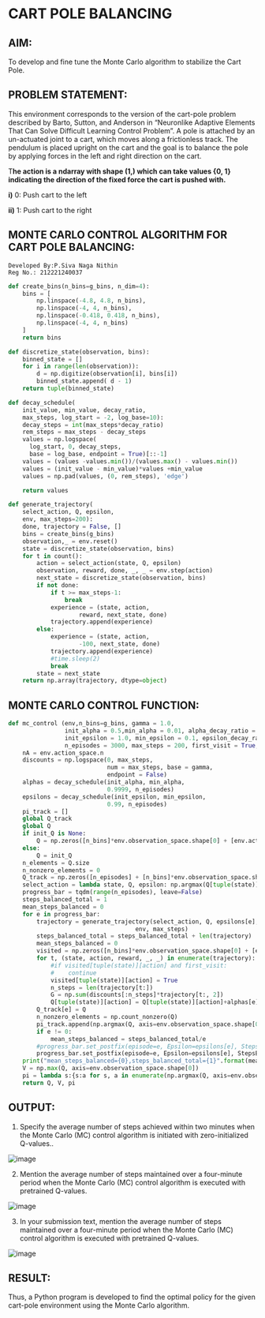 # CART POLE BALANCING

## AIM:

To develop and fine tune the Monte Carlo algorithm to stabilize the Cart Pole.

## PROBLEM STATEMENT:

This environment corresponds to the version of the cart-pole problem described by Barto, Sutton, and Anderson in “Neuronlike Adaptive Elements That Can Solve Difficult Learning Control Problem”. A pole is attached by an un-actuated joint to a cart, which moves along a frictionless track. The pendulum is placed upright on the cart and the goal is to balance the pole by applying forces in the left and right direction on the cart.

T**he action is a ndarray with shape (1,) which can take values {0, 1} indicating the direction of the fixed force the cart is pushed with.**

**i)** 0: Push cart to the left

**ii)** 1: Push cart to the right

## MONTE CARLO CONTROL ALGORITHM FOR CART POLE BALANCING:

```
Developed By:P.Siva Naga Nithin
Reg No.: 212221240037
```
```py
def create_bins(n_bins=g_bins, n_dim=4):
    bins = [
        np.linspace(-4.8, 4.8, n_bins),
        np.linspace(-4, 4, n_bins),
        np.linspace(-0.418, 0.418, n_bins),
        np.linspace(-4, 4, n_bins)
    ]
    return bins
```
```py
def discretize_state(observation, bins):
    binned_state = []
    for i in range(len(observation)):
        d = np.digitize(observation[i], bins[i])
        binned_state.append( d - 1)
    return tuple(binned_state)
```
```py
def decay_schedule(
    init_value, min_value, decay_ratio,
    max_steps, log_start = -2, log_base=10):
    decay_steps = int(max_steps*decay_ratio)
    rem_steps = max_steps - decay_steps
    values = np.logspace(
      log_start, 0, decay_steps,
      base = log_base, endpoint = True)[::-1]
    values = (values -values.min())/(values.max() - values.min())
    values = (init_value - min_value)*values +min_value
    values = np.pad(values, (0, rem_steps), 'edge')

    return values
```
```py
def generate_trajectory(
    select_action, Q, epsilon,
    env, max_steps=200):
    done, trajectory = False, []
    bins = create_bins(g_bins)
    observation,_ = env.reset()
    state = discretize_state(observation, bins)
    for t in count():
        action = select_action(state, Q, epsilon)
        observation, reward, done, _, _ = env.step(action)
        next_state = discretize_state(observation, bins)
        if not done:                
            if t >= max_steps-1:
                break
            experience = (state, action,
                    reward, next_state, done)                            
            trajectory.append(experience)                
        else:
            experience = (state, action,
                    -100, next_state, done)
            trajectory.append(experience)                
            #time.sleep(2)
            break
        state = next_state
    return np.array(trajectory, dtype=object)
```

## MONTE CARLO CONTROL FUNCTION:
```py
def mc_control (env,n_bins=g_bins, gamma = 1.0,
                init_alpha = 0.5,min_alpha = 0.01, alpha_decay_ratio = 0.5,
                init_epsilon = 1.0, min_epsilon = 0.1, epsilon_decay_ratio = 0.9,
                n_episodes = 3000, max_steps = 200, first_visit = True, init_Q=None):
    nA = env.action_space.n
    discounts = np.logspace(0, max_steps,
                            num = max_steps, base = gamma,
                            endpoint = False)
    alphas = decay_schedule(init_alpha, min_alpha,
                            0.9999, n_episodes)
    epsilons = decay_schedule(init_epsilon, min_epsilon,
                            0.99, n_episodes)
    pi_track = []
    global Q_track
    global Q
    if init_Q is None:
        Q = np.zeros([n_bins]*env.observation_space.shape[0] + [env.action_space.n],dtype =np.float64)
    else:
        Q = init_Q
    n_elements = Q.size
    n_nonzero_elements = 0
    Q_track = np.zeros([n_episodes] + [n_bins]*env.observation_space.shape[0] + [env.action_space.n],dtype =np.float64)
    select_action = lambda state, Q, epsilon: np.argmax(Q[tuple(state)]) if np.random.random() > epsilon else np.random.randint(len(Q[tuple(state)]))
    progress_bar = tqdm(range(n_episodes), leave=False)
    steps_balanced_total = 1
    mean_steps_balanced = 0
    for e in progress_bar:        
        trajectory = generate_trajectory(select_action, Q, epsilons[e],
                                    env, max_steps)
        steps_balanced_total = steps_balanced_total + len(trajectory)
        mean_steps_balanced = 0
        visited = np.zeros([n_bins]*env.observation_space.shape[0] + [env.action_space.n],dtype =np.float64)
        for t, (state, action, reward, _, _) in enumerate(trajectory):
            #if visited[tuple(state)][action] and first_visit:
            #    continue    
            visited[tuple(state)][action] = True
            n_steps = len(trajectory[t:])
            G = np.sum(discounts[:n_steps]*trajectory[t:, 2])
            Q[tuple(state)][action] = Q[tuple(state)][action]+alphas[e]*(G - Q[tuple(state)][action])
        Q_track[e] = Q
        n_nonzero_elements = np.count_nonzero(Q)
        pi_track.append(np.argmax(Q, axis=env.observation_space.shape[0]))
        if e != 0:
            mean_steps_balanced = steps_balanced_total/e
        #progress_bar.set_postfix(episode=e, Epsilon=epsilons[e], Steps=f"{len(trajectory)}" ,MeanStepsBalanced=f"{mean_steps_balanced:.2f}", NonZeroValues="{0}/{1}".format(n_nonzero_elements,n_elements))
        progress_bar.set_postfix(episode=e, Epsilon=epsilons[e], StepsBalanced=f"{len(trajectory)}" ,MeanStepsBalanced=f"{mean_steps_balanced:.2f}")
    print("mean_steps_balanced={0},steps_balanced_total={1}".format(mean_steps_balanced,steps_balanced_total))
    V = np.max(Q, axis=env.observation_space.shape[0])
    pi = lambda s:{s:a for s, a in enumerate(np.argmax(Q, axis=env.observation_space.shape[0]))}[s]
    return Q, V, pi
```
## OUTPUT:
1. Specify the average number of steps achieved within two minutes when the Monte Carlo (MC) control algorithm is initiated with zero-initialized Q-values..

![image](https://github.com/Pavan-Gv/rl-cartpole/assets/94827772/b1196fb2-e812-40f8-b415-ccb70793fe35)

2. Mention the average number of steps maintained over a four-minute period when the Monte Carlo (MC) control algorithm is executed with pretrained Q-values.

![image](https://github.com/Pavan-Gv/rl-cartpole/assets/94827772/73fe0c14-4085-4f4b-ac45-84f1ff31b744)

3. In your submission text, mention the average number of steps maintained over a four-minute period when the Monte Carlo (MC) control algorithm is executed with pretrained Q-values.

![image](https://github.com/Pavan-Gv/rl-cartpole/assets/94827772/c145cbb0-c6e8-4c87-8d48-6edd5eba5a5b)

## RESULT:
Thus, a Python program is developed to find the optimal policy for the given cart-pole environment using the Monte Carlo algorithm.
